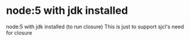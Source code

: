 # node:5 with jdk installed

node:5 with jdk installed (to run closure)
This is just to support sjcl's need for closure
